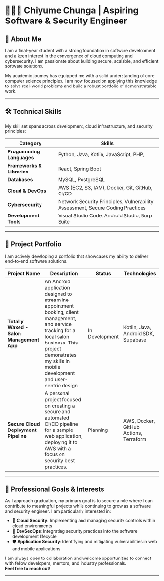 # 👨🏽‍💻 Chiyume Chunga | Aspiring Software & Security Engineer

## 📌 About Me

I am a final-year student with a strong foundation in software development and a keen interest in the convergence of cloud computing and cybersecurity. I am passionate about building secure, scalable, and efficient software solutions.

My academic journey has equipped me with a solid understanding of core computer science principles. I am now focused on applying this knowledge to solve real-world problems and build a robust portfolio of demonstratable work.

---

## 🛠️ Technical Skills

My skill set spans across development, cloud infrastructure, and security principles:

| **Category**            | **Skills**                                                                     |
|-------------------------|--------------------------------------------------------------------------------|
| **Programming Languages** | Python, Java, Kotlin, JavaScript, PHP,                                       |
| **Frameworks & Libraries** | React, Spring Boot                                                          |
| **Databases**           | MySQL, PostgreSQL                                                              |
| **Cloud & DevOps**      | AWS (EC2, S3, IAM), Docker, Git, GitHub, CI/CD                                 |
| **Cybersecurity**       | Network Security Principles, Vulnerability Assessment, Secure Coding Practices |
| **Development Tools**   | Visual Studio Code, Android Studio, Burp Suite                                 |

---

## 📂 Project Portfolio

I am actively developing a portfolio that showcases my ability to deliver end-to-end software solutions.

| **Project Name** | **Description** | **Status** | **Technologies** |
|------------------|------------------|-------------|-------------------|
| **Totally Waxed - Salon Management App** | An Android application designed to streamline appointment booking, client management, and service tracking for a local salon business. This project demonstrates my skills in mobile development and user-centric design. | In Development | Kotlin, Java, Android SDK, Supabase |
| **Secure Cloud Deployment Pipeline** | A personal project focused on creating a secure and automated CI/CD pipeline for a sample web application, deploying it to AWS with a focus on security best practices. | Planning | AWS, Docker, GitHub Actions, Terraform |

---

## 🎯 Professional Goals & Interests

As I approach graduation, my primary goal is to secure a role where I can contribute to meaningful projects while continuing to grow as a software and security engineer. I am particularly interested in:

- 🔐 **Cloud Security**: Implementing and managing security controls within cloud environments  
- 🔄 **DevSecOps**: Integrating security practices into the software development lifecycle  
- 🛡️ **Application Security**: Identifying and mitigating vulnerabilities in web and mobile applications  

I am always open to collaboration and welcome opportunities to connect with fellow developers, mentors, and industry professionals.  
**Feel free to reach out!**

---


